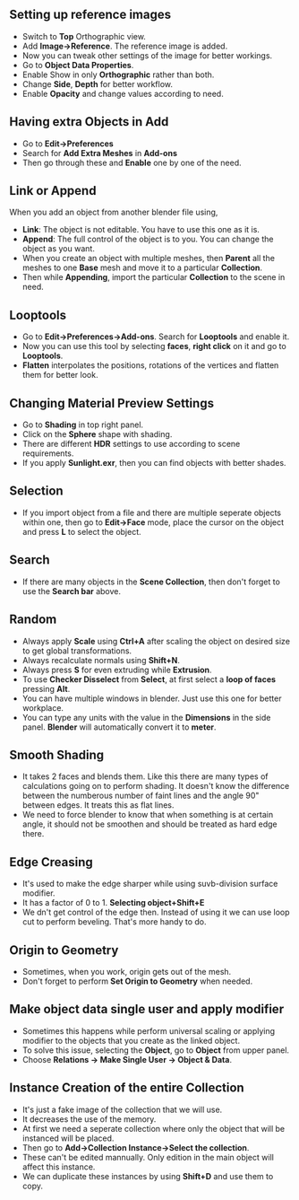 ## Setting up reference images
* Switch to **Top** Orthographic view.
* Add **Image->Reference**. The reference image is added.
* Now you can tweak other settings of the image for better workings.
* Go to **Object Data Properties**.
* Enable Show in only **Orthographic** rather than both.
* Change **Side**, **Depth** for better workflow.
* Enable **Opacity** and change values according to need.


## Having extra **Objects** in Add
* Go to **Edit->Preferences**
* Search for **Add Extra Meshes** in **Add-ons** 
* Then go through these and **Enable** one by one of the need. 


## Link or Append
When you add an object from another blender file using,  
* **Link**: The object is not editable. You have to use this one as it is. 
* **Append**: The full control of the object is to you. You can change the object as you want.
* When you create an object with multiple meshes, then **Parent** all the meshes to one **Base** mesh and move it to a particular **Collection**.
* Then while **Appending**, import the particular **Collection** to the scene in need.


## Looptools
* Go to **Edit->Preferences->Add-ons**. Search for **Looptools** and enable it.
* Now you can use this tool by selecting **faces**, **right click** on it and go to **Looptools**.
* **Flatten** interpolates the positions, rotations of the vertices and flatten them for better look.


## Changing Material Preview Settings
* Go to **Shading** in top right panel.
* Click on the **Sphere** shape with shading.
* There are different **HDR** settings to use according to scene requirements.
* If you apply **Sunlight.exr**, then you can find objects with better shades.


## Selection
* If you import object from a file and there are multiple seperate objects within one, then go to **Edit->Face** mode, place the cursor on the object and press **L** to select the object.


## Search
* If there are many objects in the **Scene Collection**, then don't forget to use the **Search bar** above. 


## Random
* Always apply **Scale** using **Ctrl+A** after scaling the object on desired size to get global transformations.
* Always recalculate normals using **Shift+N**.
* Always press **S** for even extruding while **Extrusion**. 
* To use **Checker Disselect** from **Select**, at first select a **loop of faces** pressing **Alt**.
* You can have multiple windows in blender. Just use this one for better workplace. 
* You can type any units with the value in the **Dimensions** in the side panel. **Blender** will automatically convert it to **meter**.


## Smooth Shading
* It takes 2 faces and blends them. Like this there are many types of calculations going on to perform shading. It doesn't know the difference between the numberous number of faint lines and the angle 90" between edges. It treats this as flat lines. 
* We need to force blender to know that when something is at certain angle, it should not be smoothen and should be treated as hard edge there.


## Edge Creasing
* It's used to make the edge sharper while using suvb-division surface modifier.
* It has a factor of 0 to 1. **Selecting object+Shift+E**
* We dn't get control of the edge then. Instead of using it we can use loop cut to perform beveling. That's more handy to do.

## Origin to Geometry
* Sometimes, when you work, origin gets out of the mesh.
* Don't forget to perform **Set Origin to Geometry** when needed.


## Make object data single user and apply modifier
* Sometimes this happens while perform universal scaling or applying modifier to the objects that you create as the linked object.
* To solve this issue, selecting the **Object**, go to **Object** from upper panel.
* Choose **Relations -> Make Single User -> Object & Data**. 



## Instance Creation of the entire Collection
* It's just a fake image of the collection that we will use.
* It decreases the use of the memory.
* At first we need a seperate collection where only the object that will be instanced will be placed.
* Then go to **Add->Collection Instance->Select the collection**.
* These can't be edited mannually. Only edition in the main object will affect this instance. 
* We can duplicate these instances by using **Shift+D** and use them to copy.
